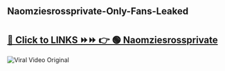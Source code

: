 
 ## Naomziesrossprivate-Only-Fans-Leaked

# <h2><a href="https://clipsfans.com/Naomziesrossprivate&ref=git">🔗 Click to LINKS ⏩⏩ 👉 🟢 Naomziesrossprivate </a></h2>

<a href="https://clipsfans.com/Naomziesrossprivate&ref=git" rel="nofollow" data-target="animated-image.originalLink"><img src="https://i.ibb.co.com/xMMVF88/686577567.gif" alt="Viral Video Original" style="max-width: 100%; display: inline-block;" data-target="animated-image.originalImage"></a>
